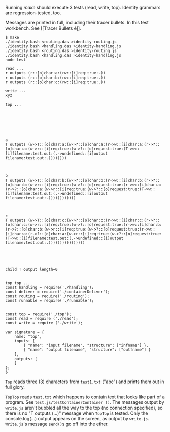 Running *make* should execute 3 tests (read, write, top).  Identity grammars are regression-tested, too.

Messages are printed in full, including their tracer bullets.  In this test workbench. See [[Tracer Bullets ė]].

```
$ make
./identity.bash <routing.das >identity-routing.js
./identity.bash <handling.das >identity-handling.js
./identity.bash <routing.das >identity-routing.js
./identity.bash <handling.das >identity-handling.js
node test

read ...
r outputs (r::[o]char:a:(rw::[i]req:true:.))
r outputs (r::[o]char:b:(rw::[i]req:true:.))
r outputs (r::[o]char:c:(rw::[i]req:true:.))

write ...
xyz

top ...







a
T outputs (w->T::[o]char:a:(w->?::[o]char:a:(r->w::[i]char:a:(r->?::[o]char:a:(w->r::[i]req:true:(w->?::[o]request:true:(T->w::[i]filename:test.out:(.->undefined::[i]output filename:test.out:.))))))))



b
T outputs (w->T::[o]char:b:(w->?::[o]char:b:(r->w::[i]char:b:(r->?::[o]char:b:(w->r::[i]req:true:(w->?::[o]request:true:(r->w::[i]char:a:(r->?::[o]char:a:(w->r::[i]req:true:(w->?::[o]request:true:(T->w::[i]filename:test.out:(.->undefined::[i]output filename:test.out:.))))))))))))



c
T outputs (w->T::[o]char:c:(w->?::[o]char:c:(r->w::[i]char:c:(r->?::[o]char:c:(w->r::[i]req:true:(w->?::[o]request:true:(r->w::[i]char:b:(r->?::[o]char:b:(w->r::[i]req:true:(w->?::[o]request:true:(r->w::[i]char:a:(r->?::[o]char:a:(w->r::[i]req:true:(w->?::[o]request:true:(T->w::[i]filename:test.out:(.->undefined::[i]output filename:test.out:.))))))))))))))))





child T output length=0


top top ...
const handling = require('./handling');
const deliver = require('./containerDeliver');
const routing = require('./routing');
const runnable = require('./runnable');


const top = require('./top');
const read = require ('./read');
const write = require ('./write');

var signature = {
    name: "top",
    inputs: [
        { "name": "input filename", "structure": ["infname"] },
        { "name": "output filename", "structure": ["outfname"] }
    ],
    outputs: [
    ]
};
$ 

```

`Top` reads three (3) characters from `test1.txt` ("abc") and prints them out in full glory.

`TopTop` reads `test.txt` which happens to contain text that looks like part of a program.  See `test.js/testContainerContainer ()`.  The messages output by `write.js` aren't bubbled all the way to the top (no connection specified), so there is no "T outputs (...)" message when `TopTop` is tested.  Only the console.log(...) output appears on the screen, as output by `write.js`.  `Write.js`'s message `send()`s go off into the ether.
